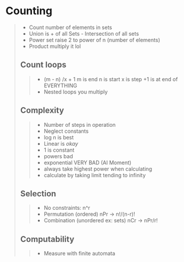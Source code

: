 # Counting
>- Count number of elements in sets
>- Union is + of all Sets - Intersection of all sets
>- Power set raise 2 to power of n (number of elements)
>- Product multiply it lol
>## Count loops
>>- (m - n) /x + 1
>> 	m is end
>> 	n is start 
>> 	x is step
>> 	+1 is at end of EVERYTHING
>>- Nested loops you multiply 
>## Complexity
>>- Number of steps in operation
>>- Neglect constants
>>- log n is best
>>- Linear is *okay*
>>- 1 is constant
>>- powers bad
>>- exponential VERY BAD (AI Moment)
>>- always take highest power when calculating
>>- calculate by taking limit tending to infinity 
>## Selection
>>- No constraints: n^r
>>- Permutation (ordered) nPr -> n!/(n-r)!
>>- Combination (unordered ex: sets) nCr -> nPr/r!
>## Computability
>>- Measure with finite automata
>
